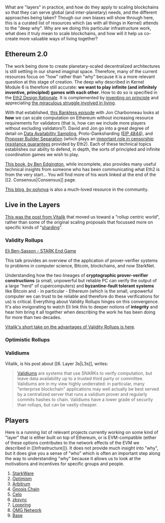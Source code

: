 What are "layers" in practice, and how do they apply to scaling blockchains so that they can serve global (and inter-planetary) needs, and the different approaches being taken? Though our own biases will show through here, this is a curated list of resources which (as with all things in Kernel) attends to the "deep why". Why are we doing this particular infrastructure work, what does it truly mean to scale blockchains, and how will it help us co-create more valuable ways of living together?

## Ethereum 2.0

The work being done to create planetary-scaled decentralized architectures is still settling in our shared imaginal space. Therefore, many of the current resources focus on "how" rather than "why" because it is a more relevant question at this stage of creation. The deep why described in Kernel Module 6 is therefore still accurate: **we want to play infinite (and infinitely inventive, principled) games with each other**. How to do so is specified in the [Eth2 Design Rationale](https://www.kernel.community/en/learn/module-6/serenity). It is complemented by [inventing on principle](https://www.kernel.community/en/learn/module-6/inventing-on-principle) and appreciating [the miraculous struggle involved in living](https://www.kernel.community/en/learn/module-6/duende).

With that established, [this Bankless episode](https://www.youtube.com/watch?v=xuLyZaty9iI) with Jon Charbonneau looks at **how** we can scale computation on Ethereum without increasing resource requirements for validators (that is, how can we include more players without excluding validators?). David and Jon go into a great degree of detail on [Data Availability Sampling](https://hackmd.io/@vbuterin/sharding_proposal), Proto-Danksharding ([EIP 4844](https://www.eip4844.com/)), and [Proposer Builder Separation](https://archive.devcon.org/archive/watch/6/updates-on-proposer-builder-separation/?tab=YouTube) (which plays an [important role in censorship resistance guarantees](https://notes.ethereum.org/@vbuterin/pbs_censorship_resistance) provided by Eth2). Each of these technical topics establishes our ability to defend, in depth, the sorts of principled and infinite coordination games we wish to play.

[This book, by Ben Edgington](https://eth2book.info/latest/), while incomplete, also provides many useful technical insights from someone who has been communicating what Eth2 is from the very start... You will find more of his work linked at the end of the [[2. Consensus|Consensus]] page.

[This blog, by polynya](https://polynya.mirror.xyz/) is also a much-loved resource in the community.

## Live in the Layers

[This was the post from Vitalik](https://ethereum-magicians.org/t/a-rollup-centric-ethereum-roadmap/4698) that moved us toward a "rollup centric world", rather than some of the original scaling proposals that focussed more on specific kinds of "[sharding](https://ethereum.org/en/upgrades/sharding/)".

### Validity Rollups

[Eli Ben-Sasson - STARK End Game](https://www.youtube.com/watch?v=Y1L0CJmhQvc )

This talk provides an overview of the application of prover-verifier systems to problems in computer science, Bitcoin, blockchains, and now StarkNet. 

Understanding how the two lineages of **cryptographic prover-verifier constructions** (a small, unpowerful but reliable PC can verify the output of a large "herd" of cupercomputers) and **byzantine-fault tolerant systems** like Bitcoin and - in particular - Ethereum (which is the small, unpowerful computer we can trust to be reliable and therefore do these verifications for us) is critical. Everything about Validity Rollups hinges on this convergence. It's also invigorating to watch Eli link this to deeper notions of **integrity** and hear him bring it all together when describing the work he has been doing for more than two decades.

[Vitalik's short take on the advantages of Validity Rollups is here](https://ethereum-magicians.org/t/a-rollup-centric-ethereum-roadmap/4698/5).

### Optimistic Rollups



### Validiums

Vitalik, is his post about [[6. Layer 3s|L3s]], writes:

>[Validiums](https://ethereum.org/en/developers/docs/scaling/validium/) are systems that use SNARKs to verify computation, but leave data availability up to a trusted third party or committee. Validiums are in my view highly underrated: in particular, many "enterprise blockchain" applications may well actually be best served by a centralized server that runs a validium prover and regularly commits hashes to chain. Validiums have a lower grade of security than rollups, but can be vastly cheaper.

## Players

Here is a running list of relevant projects currently working on some kind of "layer" that is either built on top of Ethereum, or is EVM-compatible (either of these options contributes to the network effects of the EVM we described in [[Infrastructure]]). It does not provide much insight into "why", but it does give you a sense of "who" which is often an important step along the way to understanding "why" because it allows us to look at the motivations and incentives for specific groups and people.

1. [StarkWare](https://starkware.co/)
2. [Optimism](https://www.optimism.io/)
3. [Arbitrum](https://arbitrum.io/)
4. [Gnosis Chain](https://www.gnosis.io/)
5. [Celo](https://celo.org/)
6. [zksync](https://zksync.io/)
7. [Loopring](https://loopring.io/#/)
8. [OMG Network](https://docs.omg.network/)
9. [Base](https://base.org/)